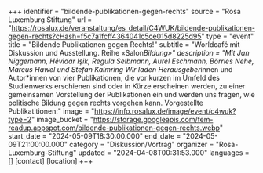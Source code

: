 +++
identifier = "bildende-publikationen-gegen-rechts"
source = "Rosa Luxemburg Stiftung"
url = "https://rosalux.de/veranstaltung/es_detail/C4WUK/bildende-publikationen-gegen-rechts?cHash=f5c7a1fcff4364041c5ce015d8225d95"
type = "event"
title = "Bildende Publikationen gegen Rechts!"
subtitle = "Worldcafé mit Diskussion und Ausstellung. Reihe «Salon*Bildung»"
description = "Mit Jan Niggemann, Hêvîdar Işik, Regula Selbmann, Aurel Eschmann, Börries Nehe, Marcus Hawel und Stefan Kalmring
Wir laden Herausgeber*innen und Autor*innen von vier Publikationen, die vor kurzen im Umfeld des Studienwerks erschienen sind oder in Kürze erscheinen werden, zu einer gemeinsamen Vorstellung der Publikationen ein und werden uns fragen, wie politische Bildung gegen rechts vorgehen kann.
Vorgestellte Publikatitionen:"
image = "https://info.rosalux.de/image/event/c4wuk?type=2"
image_bucket = "https://storage.googleapis.com/fem-readup.appspot.com/bildende-publikationen-gegen-rechts.webp"
start_date = "2024-05-09T18:30:00.000"
end_date = "2024-05-09T21:00:00.000"
category = "Diskussion/Vortrag"
organizer = "Rosa-Luxemburg-Stiftung"
updated = "2024-04-08T00:31:53.000"
languages = []
[contact]
[location]
+++